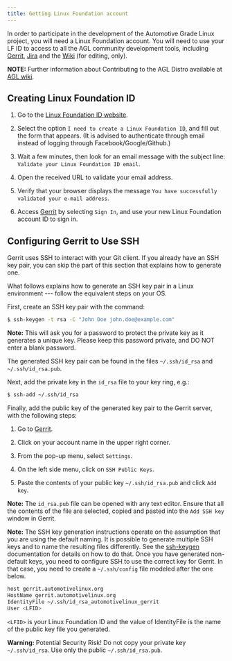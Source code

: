 ```yaml
---
title: Getting Linux Foundation account
---
```


In order to participate in the development of the Automotive Grade Linux project, you will need a Linux Foundation account. You will need to use your LF ID to access to all the AGL community development tools, including [Gerrit](http://gerrit.automotivelinux.org/), [Jira](https://jira.automotivelinux.org/) and the [Wiki](https://wiki.automotivelinux.org/) (for editing, only).

**NOTE:** Further information about Contributing to the AGL Distro available at [AGL wiki](https://wiki.automotivelinux.org/agl-distro/contributing).

## Creating Linux Foundation ID

 1. Go to the [Linux Foundation ID website](https://identity.linuxfoundation.org/).

 2. Select the option `I need to create a Linux Foundation ID`, and fill out the form that appears. (It is advised to authenticate through email instead of logging through Facebook/Google/Github.)

 3. Wait a few minutes, then look for an email message with the subject line: `Validate your Linux Foundation ID email`.

 4. Open the received URL to validate your email address.

 5. Verify that your browser displays the message  ``You have successfully validated your e-mail address``.

 6. Access [Gerrit](http://gerrit.automotivelinux.org/) by selecting ``Sign In``, and use your new Linux Foundation account ID to sign in.

## Configuring Gerrit to Use SSH

Gerrit uses SSH to interact with your Git client. If you already have an SSH
key pair, you can skip the part of this section that explains how to generate one.

What follows explains how to generate an SSH key pair in a Linux environment ---
follow the equivalent steps on your OS.

First, create an SSH key pair with the command:

 ```sh
 $ ssh-keygen -t rsa -C "John Doe john.doe@example.com"
 ```

**Note:** This will ask you for a password to protect the private key as it generates a unique key. Please keep this password private, and DO NOT enter a blank password.

The generated SSH key pair can be found in the files ``~/.ssh/id_rsa`` and
``~/.ssh/id_rsa.pub``.

Next, add the private key in the ``id_rsa`` file to your key ring, e.g.:

 ```sh
 $ ssh-add ~/.ssh/id_rsa
 ```

Finally, add the public key of the generated key pair to the Gerrit server, with the following steps:

1. Go to [Gerrit](http://gerrit.automotivelinux.org/).

2. Click on your account name in the upper right corner.

3. From the pop-up menu, select ``Settings``.

4. On the left side menu, click on ``SSH Public Keys``.

5. Paste the contents of your public key ``~/.ssh/id_rsa.pub`` and click
   ``Add key``.

**Note:** The ``id_rsa.pub`` file can be opened with any text editor.
Ensure that all the contents of the file are selected, copied and pasted into the ``Add SSH key`` window in Gerrit.

**Note:** The SSH key generation instructions operate on the assumption
that you are using the default naming. It is possible to generate
multiple SSH keys and to name the resulting files differently. See the
[ssh-keygen](https://en.wikipedia.org/wiki/Ssh-keygen) documentation
for details on how to do that. Once you have generated non-default keys, you need to configure SSH to use the correct key for Gerrit. In that
case, you need to create a ``~/.ssh/config`` file modeled after the one
below.

 ```sh
 host gerrit.automotivelinux.org
 HostName gerrit.automotivelinux.org
 IdentityFile ~/.ssh/id_rsa_automotivelinux_gerrit
 User <LFID>
 ```

`<LFID>` is your Linux Foundation ID and the value of IdentityFile is the
name of the public key file you generated.

**Warning:** Potential Security Risk! Do not copy your private key ``~/.ssh/id_rsa``. Use only the public ``~/.ssh/id_rsa.pub``.


